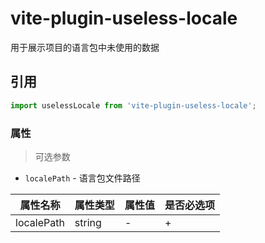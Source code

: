 # vite-plugin-useless-locale

用于展示项目的语言包中未使用的数据

## 引用

```js
import uselessLocale from 'vite-plugin-useless-locale';
```

### 属性

> 可选参数

- `localePath` - 语言包文件路径

| 属性名称    | 属性类型                                                 | 属性值 | 是否必选项 |
| ----------- | -------------------------------------------------------- | ------ | ---------- |
| localePath          | string                                                   | -      | +          |

